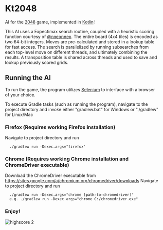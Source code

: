 # Kt2048
AI for the [2048](http://gabrielecirulli.github.io/2048/) game, implemented in [Kotlin](https://kotlinlang.org/)!

This AI uses a Expectimax search routine, coupled with a heuristic scoring function courtesy of [@nneonneo](https://github.com/nneonneo/).
The entire board (4x4 tiles) is encoded as two 64-bit integers. Moves are pre-calculated and stored in a lookup table for fast access.
The search is parallelized by running subsearches from each top-level move on different threads, and ultimately combining the results.
A transposition table is shared across threads and used to save and lookup previously scored grids.

## Running the AI
To run the game, the program utilizes [Selenium](http://www.seleniumhq.org/) to interface with a browser of your choice.

To execute Gradle tasks (such as running the program), navigate to the project directory and invoke either "gradlew.bat" for Windows or "./gradlew" for Linux/Mac

### Firefox (Requires working Firefox installation)
Navigate to project directory and run

      ./gradlew run -Dexec.args="firefox"

### Chrome (Requires working Chrome installation and ChromeDriver executable)
Download the ChromeDriver executable from https://sites.google.com/a/chromium.org/chromedriver/downloads
Navigate to project directory and run

      ./gradlew run -Dexec.args="chrome [path-to-chromedriver]"
      e.g. ./gradlew run -Dexec.args="chrome C:/chromedriver.exe"
      
      
### Enjoy!
![highscore 2](https://cloud.githubusercontent.com/assets/11733067/11515247/f3b8b84e-984a-11e5-8aff-8efbc2b41d46.png)
